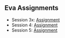 ## Eva Assignments

- Session 3x: [Assignment](session_3x/README.md)
- Session 4: [Assignment](session_4/README.md)
- Session 5: [Assignment](session_5/README.md)